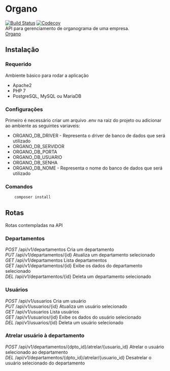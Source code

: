 # Organo
[![Build Status](https://travis-ci.org/vinyguedess/organo.svg?branch=master)](https://travis-ci.org/vinyguedess/organo)
[![Codecov](https://img.shields.io/codecov/c/github/vinyguedess/organo.svg)](https://codecov.io/gh/vinyguedess/organo)<br />
API para gerenciamento de organograma de uma empresa.<br />
[Organo](http://organo.herokuapp.com)

## Instalação

### Requerido
Ambiente básico para rodar a aplicação
* Apache2
* PHP 7
* PostgreSQL, MySQL ou MariaDB

### Configurações
Primeiro é necessário criar um arquivo .env na raiz do projeto ou adicionar ao ambiente as seguintes variaveis:
* ORGANO_DB_DRIVER - Representa o driver de banco de dados que será utilizado
* ORGANO_DB_SERVIDOR
* ORGANO_DB_PORTA
* ORGANO_DB_USUARIO
* ORGANO_DB_SENHA
* ORGANO_DB_NOME - Representa o nome do banco de dados que será utilizado

### Comandos
```bash
    composer install
```

## Rotas
Rotas contempladas na API


### Departamentos
*POST* /api/v1/departamentos        Cria um departamento<br />
*PUT*  /api/v1/departamentos/{id}   Atualiza um departamento selecionado<br />
*GET*  /api/v1/departamentos        Lista departamentos<br />
*GET*  /api/v1/departamentos/{id}   Exibe os dados do departamento selecionado<br />
*DEL*  /api/v1/departamentos/{id}   Deleta um departamento selecionado

### Usuários
*POST* /api/v1/usuarios        Cria um usuário<br />
*PUT*  /api/v1/usuarios/{id}   Atualiza um usuário selecionado<br />
*GET*  /api/v1/usuarios        Lista usuários<br />
*GET*  /api/v1/usuarios/{id}   Exibe os dados do usuário selecionado<br />
*DEL*  /api/v1/usuarios/{id}   Deleta um usuário selecionado

### Atrelar usuário à departamento
*POST* /api/v1/departamentos/{dpto_id}/atrelar/{usuario_id} Atrelar o usuário selecionado ao departamento<br />
*DEL*  /api/v1/departamentos/{dpto_id}/atrelar/{usuario_id} Desatrelar o usuário selecionado do departamento
